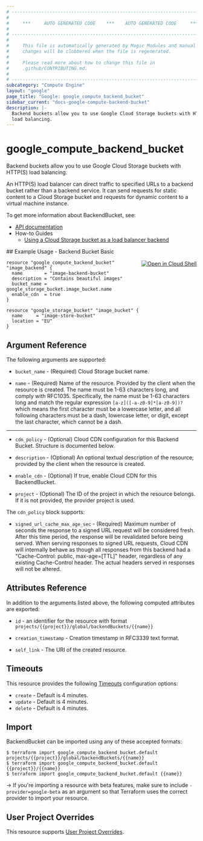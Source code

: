 ```yaml
---
# ----------------------------------------------------------------------------
#
#     ***     AUTO GENERATED CODE    ***    AUTO GENERATED CODE     ***
#
# ----------------------------------------------------------------------------
#
#     This file is automatically generated by Magic Modules and manual
#     changes will be clobbered when the file is regenerated.
#
#     Please read more about how to change this file in
#     .github/CONTRIBUTING.md.
#
# ----------------------------------------------------------------------------
subcategory: "Compute Engine"
layout: "google"
page_title: "Google: google_compute_backend_bucket"
sidebar_current: "docs-google-compute-backend-bucket"
description: |-
  Backend buckets allow you to use Google Cloud Storage buckets with HTTP(S)
  load balancing.
---
```


# google\_compute\_backend\_bucket

Backend buckets allow you to use Google Cloud Storage buckets with HTTP(S)
load balancing.

An HTTP(S) load balancer can direct traffic to specified URLs to a
backend bucket rather than a backend service. It can send requests for
static content to a Cloud Storage bucket and requests for dynamic content
to a virtual machine instance.


To get more information about BackendBucket, see:

* [API documentation](https://cloud.google.com/compute/docs/reference/v1/backendBuckets)
* How-to Guides
    * [Using a Cloud Storage bucket as a load balancer backend](https://cloud.google.com/compute/docs/load-balancing/http/backend-bucket)

<div class = "oics-button" style="float: right; margin: 0 0 -15px">
  <a href="https://console.cloud.google.com/cloudshell/open?cloudshell_git_repo=https%3A%2F%2Fgithub.com%2Fterraform-google-modules%2Fdocs-examples.git&cloudshell_working_dir=backend_bucket_basic&cloudshell_image=gcr.io%2Fgraphite-cloud-shell-images%2Fterraform%3Alatest&open_in_editor=main.tf&cloudshell_print=.%2Fmotd&cloudshell_tutorial=.%2Ftutorial.md" target="_blank">
    <img alt="Open in Cloud Shell" src="//gstatic.com/cloudssh/images/open-btn.svg" style="max-height: 44px; margin: 32px auto; max-width: 100%;">
  </a>
</div>
## Example Usage - Backend Bucket Basic


```hcl
resource "google_compute_backend_bucket" "image_backend" {
  name        = "image-backend-bucket"
  description = "Contains beautiful images"
  bucket_name = google_storage_bucket.image_bucket.name
  enable_cdn  = true
}

resource "google_storage_bucket" "image_bucket" {
  name     = "image-store-bucket"
  location = "EU"
}
```

## Argument Reference

The following arguments are supported:


* `bucket_name` -
  (Required)
  Cloud Storage bucket name.

* `name` -
  (Required)
  Name of the resource. Provided by the client when the resource is
  created. The name must be 1-63 characters long, and comply with
  RFC1035.  Specifically, the name must be 1-63 characters long and
  match the regular expression `[a-z]([-a-z0-9]*[a-z0-9])?` which means
  the first character must be a lowercase letter, and all following
  characters must be a dash, lowercase letter, or digit, except the
  last character, which cannot be a dash.


- - -


* `cdn_policy` -
  (Optional)
  Cloud CDN configuration for this Backend Bucket.
  Structure is documented below.

* `description` -
  (Optional)
  An optional textual description of the resource; provided by the
  client when the resource is created.

* `enable_cdn` -
  (Optional)
  If true, enable Cloud CDN for this BackendBucket.

* `project` - (Optional) The ID of the project in which the resource belongs.
    If it is not provided, the provider project is used.


The `cdn_policy` block supports:

* `signed_url_cache_max_age_sec` -
  (Required)
  Maximum number of seconds the response to a signed URL request will
  be considered fresh. After this time period,
  the response will be revalidated before being served.
  When serving responses to signed URL requests,
  Cloud CDN will internally behave as though
  all responses from this backend had a "Cache-Control: public,
  max-age=[TTL]" header, regardless of any existing Cache-Control
  header. The actual headers served in responses will not be altered.

## Attributes Reference

In addition to the arguments listed above, the following computed attributes are exported:

* `id` - an identifier for the resource with format `projects/{{project}}/global/backendBuckets/{{name}}`

* `creation_timestamp` -
  Creation timestamp in RFC3339 text format.
* `self_link` - The URI of the created resource.


## Timeouts

This resource provides the following
[Timeouts](/docs/configuration/resources.html#timeouts) configuration options:

- `create` - Default is 4 minutes.
- `update` - Default is 4 minutes.
- `delete` - Default is 4 minutes.

## Import

BackendBucket can be imported using any of these accepted formats:

```
$ terraform import google_compute_backend_bucket.default projects/{{project}}/global/backendBuckets/{{name}}
$ terraform import google_compute_backend_bucket.default {{project}}/{{name}}
$ terraform import google_compute_backend_bucket.default {{name}}
```

-> If you're importing a resource with beta features, make sure to include `-provider=google-beta`
as an argument so that Terraform uses the correct provider to import your resource.

## User Project Overrides

This resource supports [User Project Overrides](https://www.terraform.io/docs/providers/google/guides/provider_reference.html#user_project_override).
